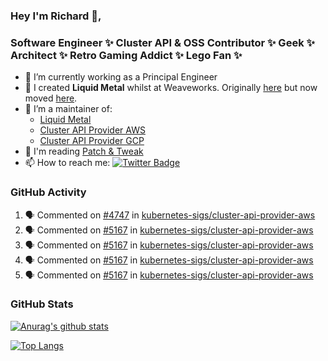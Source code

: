 ### Hey I'm Richard 👋, 

<h3 align="left">Software Engineer ✨ Cluster API & OSS Contributor ✨ Geek ✨ Architect ✨ Retro Gaming Addict ✨ Lego Fan ✨</h3>

- 🔭 I’m currently working as a Principal Engineer
- 📯 I created **Liquid Metal** whilst at Weaveworks. Originally [here](https://github.com/weaveworks-liquidmetal) but now moved [here](https://github.com/liquidmetal-dev).
- 👯 I’m a maintainer of:
  -  [Liquid Metal](https://github.com/liquidmetal-dev)
  -  [Cluster API Provider AWS](https://github.com/kubernetes-sigs/cluster-api-provider-aws)
  -  [Cluster API Provider GCP](https://github.com/kubernetes-sigs/cluster-api-provider-gcp)
- 💬 I'm reading [Patch & Tweak](https://bjooks.com/products/patch-tweak-exploring-modular-synthesis)
- 📫 How to reach me: [![Twitter Badge](https://img.shields.io/badge/-@fruit_case-00acee?style=flat&logo=Twitter&logoColor=white)](https://twitter.com/intent/follow?screen_name=fruit_case "Follow on Twitter")

### GitHub Activity 

<!--START_SECTION:activity-->
1. 🗣 Commented on [#4747](https://github.com/kubernetes-sigs/cluster-api-provider-aws/issues/4747#issuecomment-2423257868) in [kubernetes-sigs/cluster-api-provider-aws](https://github.com/kubernetes-sigs/cluster-api-provider-aws)
2. 🗣 Commented on [#5167](https://github.com/kubernetes-sigs/cluster-api-provider-aws/pull/5167#issuecomment-2422798530) in [kubernetes-sigs/cluster-api-provider-aws](https://github.com/kubernetes-sigs/cluster-api-provider-aws)
3. 🗣 Commented on [#5167](https://github.com/kubernetes-sigs/cluster-api-provider-aws/pull/5167#issuecomment-2422731142) in [kubernetes-sigs/cluster-api-provider-aws](https://github.com/kubernetes-sigs/cluster-api-provider-aws)
4. 🗣 Commented on [#5167](https://github.com/kubernetes-sigs/cluster-api-provider-aws/pull/5167#issuecomment-2422668277) in [kubernetes-sigs/cluster-api-provider-aws](https://github.com/kubernetes-sigs/cluster-api-provider-aws)
5. 🗣 Commented on [#5167](https://github.com/kubernetes-sigs/cluster-api-provider-aws/pull/5167#issuecomment-2422548989) in [kubernetes-sigs/cluster-api-provider-aws](https://github.com/kubernetes-sigs/cluster-api-provider-aws)
<!--END_SECTION:activity-->

### GitHub Stats

[![Anurag's github stats](https://github-readme-stats.vercel.app/api?username=richardcase&count_private=true&show_icons=true)](https://github.com/anuraghazra/github-readme-stats)

[![Top Langs](https://github-readme-stats.vercel.app/api/top-langs/?username=richardcase&hide=html&layout=compact)](https://github.com/anuraghazra/github-readme-stats)
